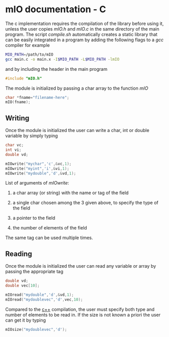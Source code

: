 # mIO documentation - C

The c implementation requires the 
compilation of the library before 
using it, unless the user copies
*mIO.h* and *mIO.c* in the same
directory of the main program.
The script *compile.sh* automatically
creates a static library that 
can be easily integrated in a program
by adding the following flags to a 
*gcc* compiler for example

```bash
MIO_PATH=/path/to/mIO
gcc main.c -o main.x -I$MIO_PATH -L$MIO_PATH -lmIO
```

and by including the header in the 
main program
```c
#include "mIO.h"
```

The module is initialized by
passing a char array to the 
function *mIO*

```c
char *fname="filename-here";
mIO(fname);
```

## Writing

Once the module is initialized the user
can write a char, int or double variable
by simply typing

```c
char vc;
int vi;
double vd;

mIOwrite("mychar",'c',&vc,1);
mIOwrite("myint",'i',&vi,1);
mIOwrite("mydouble",'d',&vd,1);
```

List of arguments of *mIOwrite*:

1. a char array (or string) with  the 
name or tag of the field

2. a single char chosen among the 3 
given above, to specify the type of
the field

3. a pointer to the field

4. the number of elements of the field

The same tag can be used multiple times.

## Reading

Once the module is initialized the user
can read any variable or array
by passing the appropriate tag

```c
double vd;
double vec[10];

mIOread("mydouble",'d',&vd,1);
mIOread("mydoublevec",'d',vec,10);
```

Compared to the [c++](./cppdoc.md) 
compilation, 
the user must specify both type and 
number of elements to be read in.
If the size is not known a priori
the user can get it by typing

```c
mIOsize("mydoublevec",'d');
```



